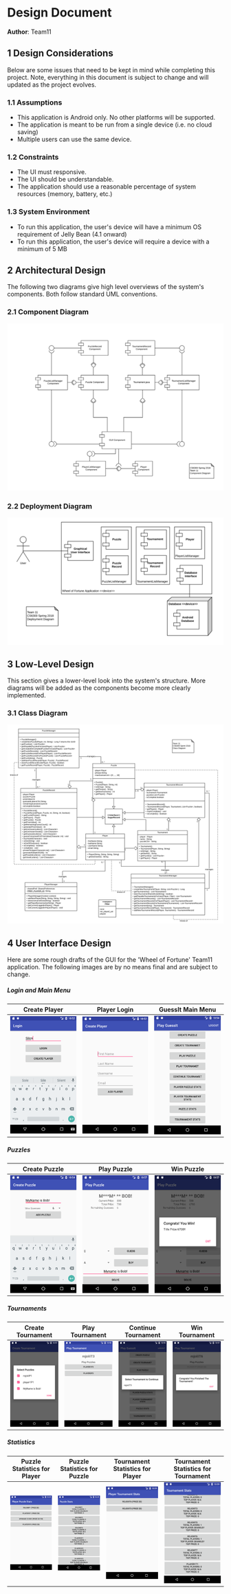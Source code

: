 # Design Document

**Author**: Team11

## 1 Design Considerations

Below are some issues that need to be kept in mind while completing this project. Note, everything in this document is subject to change and will updated as the project evolves. 

### 1.1 Assumptions

* This application is Android only. No other platforms will be supported.
* The application is meant to be run from a single device (i.e. no cloud saving)
* Multiple users can use the same device.

### 1.2 Constraints

* The UI must responsive. 
* The UI should be understandable.
* The application should use a reasonable percentage of system resources (memory, battery, etc.)

### 1.3 System Environment

* To run this application, the user's device will have a minimum OS requirement of Jelly Bean (4.1 onward)
* To run this application, the user's device will require a device with a minimum of 5 MB

## 2 Architectural Design

The following two diagrams give high level overviews of the system's components. Both follow standard UML conventions. 

### 2.1 Component Diagram

![Component Diagram](../Design-Team/Resources/component-diagram.png)

### 2.2 Deployment Diagram

![Deployment Diagram](../Design-Team/Resources/deployment-diagram.png)

## 3 Low-Level Design

This section gives a lower-level look into the system's structure. More diagrams will be added as the components become more clearly implemented. 

### 3.1 Class Diagram

![Class Diagram](../Design-Team/design-team.png)

## 4 User Interface Design

Here are some rough drafts of the GUI for the 'Wheel of Fortune' Team11 application. The following images are by no means final and are subject to change. 

##### Login and Main Menu
Create Player | Player Login | GuessIt Main Menu
:------------:|:------------:|:-----------------:
<img src="../Design-Team/Resources/Beta-Mockups/login.png" width="180"> | <img src="../Design-Team/Resources/Beta-Mockups/create_player.png" width="180"> | <img src="../Design-Team/Resources/Beta-Mockups/play_guessit.png" width="180">

##### Puzzles
Create Puzzle | Play Puzzle | Win Puzzle
:------------:|:-----------:|:-----------:
<img src="../Design-Team/Resources/Beta-Mockups/create_puzzle.png" width="180"> | <img src="../Design-Team/Resources/Beta-Mockups/play_puzzle.png" width="180"> | <img src="../Design-Team/Resources/Beta-Mockups/won_puzzle.png" width="180">

##### Tournaments
Create Tournament | Play Tournament | Continue Tournament | Win Tournament
:----------------:|:---------------:|:-------------------:|:---------------:
<img src="../Design-Team/Resources/Beta-Mockups/create_tournament.png" width="180"> | <img src="../Design-Team/Resources/Beta-Mockups/play_tournament.png" width="180"> |<img src="../Design-Team/Resources/Beta-Mockups/select_continue_tournament.png" width="180"> | <img src="../Design-Team/Resources/Beta-Mockups/won_tournament.png" width="180">

##### Statistics
Puzzle Statistics for Player | Puzzle Statistics for Puzzle | Tournament Statistics for Player | Tournament Statistics for Tournament
:-------------------------------:|:------------------------------------:|:------------------------------------:|:------------------------------------:
<img src="../Design-Team/Resources/Beta-Mockups/player_puzzle_stats.png" width="180"> | <img src="../Design-Team/Resources/Beta-Mockups/puzzle_stats.png" width="180"> | <img src="../Design-Team/Resources/Beta-Mockups/player_tournament_stats.png" width="180"> | <img src="../Design-Team/Resources/Beta-Mockups/tournament_stats.png" width="180">
